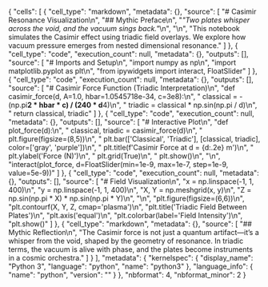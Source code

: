 {
 "cells": [
  {
   "cell_type": "markdown",
   "metadata": {},
   "source": [
    "# Casimir Resonance Visualization\n",
    "## Mythic Preface\n",
    "_\"Two plates whisper across the void, and the vacuum sings back.\"_\n",
    "\n",
    "This notebook simulates the Casimir effect using triadic field overlays. We explore how vacuum pressure emerges from nested dimensional resonance."
   ]
  },
  {
   "cell_type": "code",
   "execution_count": null,
   "metadata": {},
   "outputs": [],
   "source": [
    "# Imports and Setup\n",
    "import numpy as np\n",
    "import matplotlib.pyplot as plt\n",
    "from ipywidgets import interact, FloatSlider"
   ]
  },
  {
   "cell_type": "code",
   "execution_count": null,
   "metadata": {},
   "outputs": [],
   "source": [
    "# Casimir Force Function (Triadic Interpretation)\n",
    "def casimir_force(d, A=1.0, hbar=1.0545718e-34, c=3e8):\n",
    "    classical = - (np.pi**2 * hbar * c) / (240 * d**4)\n",
    "    triadic = classical * np.sin(np.pi / d)\n",
    "    return classical, triadic"
   ]
  },
  {
   "cell_type": "code",
   "execution_count": null,
   "metadata": {},
   "outputs": [],
   "source": [
    "# Interactive Plot\n",
    "def plot_force(d):\n",
    "    classical, triadic = casimir_force(d)\n",
    "    plt.figure(figsize=(8,5))\n",
    "    plt.bar(['Classical', 'Triadic'], [classical, triadic], color=['gray', 'purple'])\n",
    "    plt.title(f'Casimir Force at d = {d:.2e} m')\n",
    "    plt.ylabel('Force (N)')\n",
    "    plt.grid(True)\n",
    "    plt.show()\n",
    "\n",
    "interact(plot_force, d=FloatSlider(min=1e-9, max=1e-7, step=1e-9, value=5e-9))"
   ]
  },
  {
   "cell_type": "code",
   "execution_count": null,
   "metadata": {},
   "outputs": [],
   "source": [
    "# Field Visualization\n",
    "x = np.linspace(-1, 1, 400)\n",
    "y = np.linspace(-1, 1, 400)\n",
    "X, Y = np.meshgrid(x, y)\n",
    "Z = np.sin(np.pi * X) * np.sin(np.pi * Y)\n",
    "\n",
    "plt.figure(figsize=(6,6))\n",
    "plt.contourf(X, Y, Z, cmap='plasma')\n",
    "plt.title('Triadic Field Between Plates')\n",
    "plt.axis('equal')\n",
    "plt.colorbar(label='Field Intensity')\n",
    "plt.show()"
   ]
  },
  {
   "cell_type": "markdown",
   "metadata": {},
   "source": [
    "## Mythic Reflection\n",
    "The Casimir force is not just a quantum artifact—it’s a whisper from the void, shaped by the geometry of resonance. In triadic terms, the vacuum is alive with phase, and the plates become instruments in a cosmic orchestra."
   ]
  }
 ],
 "metadata": {
  "kernelspec": {
   "display_name": "Python 3",
   "language": "python",
   "name": "python3"
  },
  "language_info": {
   "name": "python",
   "version": ""
  }
 },
 "nbformat": 4,
 "nbformat_minor": 2
}
